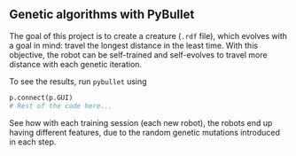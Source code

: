 ## Genetic algorithms with PyBullet

The goal of this project is to create a creature (`.rdf` file), which evolves with a goal in mind: travel the longest distance in the least time. With this objective, the robot can be self-trained and self-evolves to travel more distance with each genetic iteration. 


To see the results, run `pybullet` using

```python
p.connect(p.GUI)
# Rest of the code here...
```

See how with each training session (each new robot), the robots end up having different features, due to the random genetic mutations introduced in each step. 
